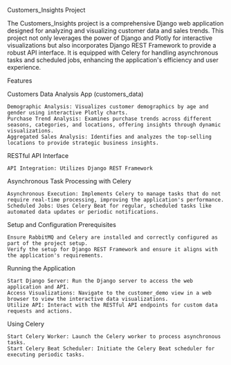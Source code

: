 Customers_Insights Project

The Customers_Insights project is a comprehensive Django web application designed for analyzing and visualizing customer data and sales trends. This project not only leverages the power of Django and Plotly for interactive visualizations but also incorporates Django REST Framework to provide a robust API interface. It is equipped with Celery for handling asynchronous tasks and scheduled jobs, enhancing the application's efficiency and user experience.

Features


Customers Data Analysis App (customers_data)

    Demographic Analysis: Visualizes customer demographics by age and gender using interactive Plotly charts.
    Purchase Trend Analysis: Examines purchase trends across different seasons, categories, and locations, offering insights through dynamic visualizations.
    Aggregated Sales Analysis: Identifies and analyzes the top-selling locations to provide strategic business insights.

RESTful API Interface

    API Integration: Utilizes Django REST Framework 


Asynchronous Task Processing with Celery

    Asynchronous Execution: Implements Celery to manage tasks that do not require real-time processing, improving the application's performance.
    Scheduled Jobs: Uses Celery Beat for regular, scheduled tasks like automated data updates or periodic notifications.

Setup and Configuration
Prerequisites

    Ensure RabbitMQ and Celery are installed and correctly configured as part of the project setup.
    Verify the setup for Django REST Framework and ensure it aligns with the application's requirements.

Running the Application

    Start Django Server: Run the Django server to access the web application and API.
    Access Visualizations: Navigate to the customer_demo view in a web browser to view the interactive data visualizations.
    Utilize API: Interact with the RESTful API endpoints for custom data requests and actions.

Using Celery

    Start Celery Worker: Launch the Celery worker to process asynchronous tasks.
    Start Celery Beat Scheduler: Initiate the Celery Beat scheduler for executing periodic tasks.